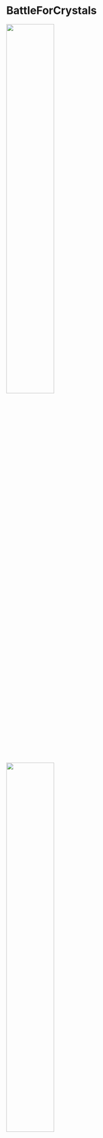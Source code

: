 # BattleForCrystals

<img src="https://user-images.githubusercontent.com/14277702/121093046-2a911c00-c7f5-11eb-9870-8d50828c77e1.png" width="50%" height="50%"> 
<img src="https://user-images.githubusercontent.com/14277702/121093051-2bc24900-c7f5-11eb-90f8-47dec424146e.png" width="50%" height="50%"> 
<img src="https://user-images.githubusercontent.com/14277702/121093052-2c5adf80-c7f5-11eb-8f19-51e06f1a332c.png" width="50%" height="50%"> 
